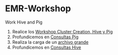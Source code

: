 # EMR-Workshop

Work Hive and Pig

1. Realice los [Workshop Cluster Creation, Hive y Pig](https://emr-etl.workshop.aws/) 
2. Profundicemos en [Consultas Pig](consultas-pig.md)
3. Realiza la carga de un [archivo grande](big-file.md)
4. Profundicemos en [Consultas Hive](consultas-hive.md)

